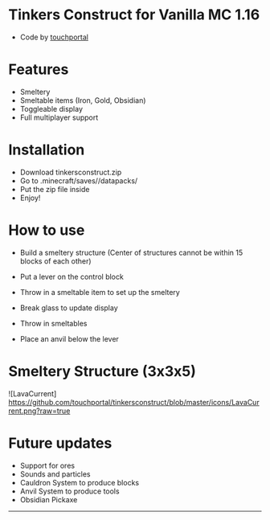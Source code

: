 # Tinkers Construct for Vanilla MC 1.16
- Code by [touchportal](https://github.com/touchportal/)

# Features
- Smeltery
- Smeltable items (Iron, Gold, Obsidian)
- Toggleable display
- Full multiplayer support

# Installation
- Download tinkersconstruct.zip
- Go to .minecraft/saves/<world name>/datapacks/
- Put the zip file inside
- Enjoy!

# How to use
- Build a smeltery structure (Center of structures cannot be within 15 blocks of each other)
- Put a lever on the control block
- Throw in a smeltable item to set up the smeltery
- Break glass to update display
- Throw in smeltables

- Place an anvil below the lever

# Smeltery Structure (3x3x5)

![LavaCurrent] https://github.com/touchportal/tinkersconstruct/blob/master/icons/LavaCurrent.png?raw=true


# Future updates
- Support for ores
- Sounds and particles
- Cauldron System to produce blocks
- Anvil System to produce tools
- Obsidian Pickaxe

---
